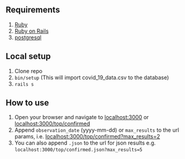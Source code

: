 ## Requirements
1. [Ruby](https://www.ruby-lang.org/en/documentation/installation/)
2. [Ruby on Rails](https://guides.rubyonrails.org/getting_started.html#creating-a-new-rails-project-installing-rails)
3. [postgresql](https://www.postgresql.org/download/)

## Local setup
1. Clone repo
2. `bin/setup` (This will import covid_19_data.csv to the database)
3. `rails s`

## How to use
1. Open your browser and navigate to [localhost:3000](localhost:3000) or [localhost:3000/top/confirmed](localhost:3000/top/confirmed)
2. Append `observation_date` (yyyy-mm-dd) or `max_results` to the url params, i.e. [localhost:3000/top/confirmed?max_results=2](localhost:3000/top/confirmed?max_results=2)
3. You can also append `.json` to the url for json results e.g. `localhost:3000/top/confirmed.json?max_results=5` 
